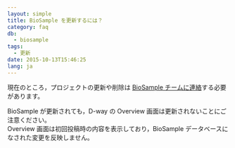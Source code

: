 ```yaml
---
layout: simple
title: BioSample を更新するには？
category: faq
db:
  - biosample
tags: 
  - 更新
date: 2015-10-13T15:46:25
lang: ja
---
```


現在のところ，プロジェクトの更新や削除は [BioSample チームに連絡](/contact-ddbj.html)する必要があります。

BioSample が更新されても，D-way の Overview 画面は更新されないことにご注意ください。    
Overview 画面は初回投稿時の内容を表示しており，BioSample データベースになされた変更を反映しません。
